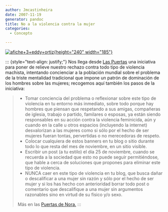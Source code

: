 ```yaml
---
author: Jmcastinheira
date: 2007-11-19
generator: pandoc
title: No a la violencia contra la mujer
categories:
  - Concepto

---
```




[![afiche+3+eddy+ortiz](http://farm3.static.flickr.com/2276/2045931365_6b52e451aa_m.jpg){height="240"
width="185"}](http://www.flickr.com/photos/lrealnlspejo/2045931365/ "afiche+3+eddy+ortiz por Aulo, en Flickr")

::: {style="text-align: justify;"}
Nos llega desde [Las
Puertas](http://puertadenora.blogspot.com/2007/11/unete-no-ms-violencia-injustificada-en.html)
una iniciativa para poner de relieve nuestro rechazo contra todo tipo de
violencia machista, intentando concienciar a la población mundial sobre
el problema de la triste mentalidad tradicional que impone un patrón de
dominación de los hombres sobre las mujeres; recogemos aquí también los
pasos de la iniciativa:

> -   Tomar conciencia del problema o reflexionar sobre este tipo de
>     violencia en tu entorno más inmediato, sobre todo porque hay
>     hombres que piensan que respetando a sus amigas, compañeras de
>     iglesia, trabajo o partido, familares o esposas, ya están siendo
>     responsables en su acción contra la violencia feminicida, aún y
>     cuando en la calle u otros espacios (incluyendo la internet)
>     desvalorizan a las mujeres como si sólo por el hecho de ser
>     mujeres fueran tontas, pervertidas o no merecedoras de respeto.
> -   Colocar cualquiera de estos banners en tu blog o sitio durante
>     todo lo que resta del mes de noviembre, en un sitio visible.
> -   Escribir un post (a tu estilo) el día 25 de noviembre, cuando se
>     recuerda a la sociedad que esto no puede seguir permitiéndose, que
>     hable a cerca de soluciones que propones para eliminar este tipo
>     de violencia.
> -   NUNCA caer en este tipo de violencia en tu blog, que busca dañar o
>     descalificar a una mujer sin razón y sólo por el hecho de ser
>     mujer y si los has hecho con anterioridad borrar todo post o
>     comentario que descalifique a una mujer sin argumentos razonables
>     sino en virtud de su físico y/o sexo.
>
> Más en las [Puertas de
> Nora.](http://puertadenora.blogspot.com/2007/11/unete-no-ms-violencia-injustificada-en.html)
:::
